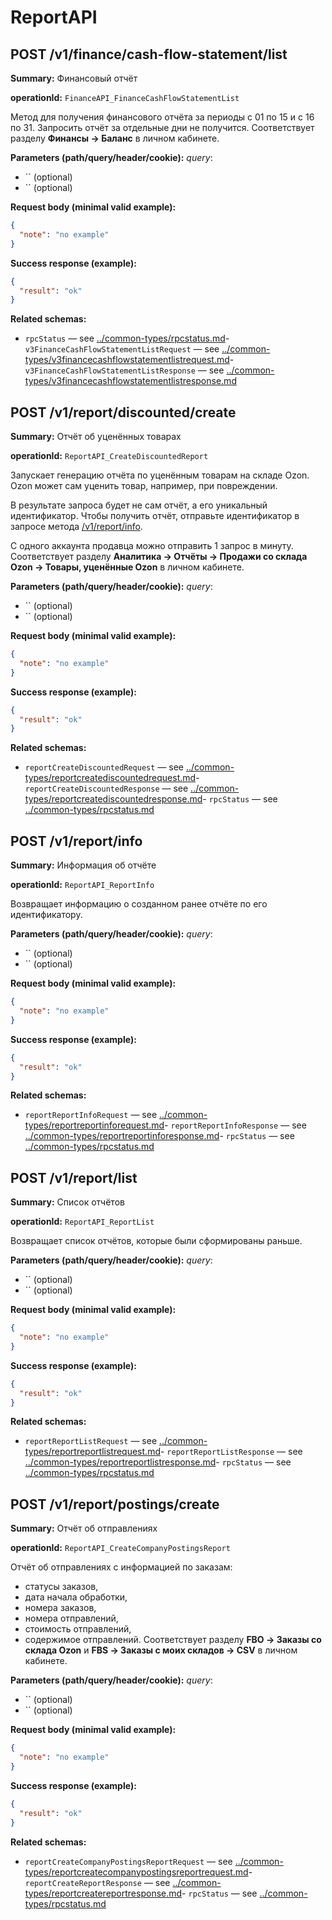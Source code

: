 # ReportAPI

## POST /v1/finance/cash-flow-statement/list

**Summary:** Финансовый отчёт

**operationId:** `FinanceAPI_FinanceCashFlowStatementList`

Метод для получения финансового отчёта за периоды с 01 по 15 и с 16 по 31. 
Запросить отчёт за отдельные дни не получится. 
Соответствует разделу **Финансы → Баланс** в личном кабинете.

**Parameters (path/query/header/cookie):**
_query_:
- `` (optional)
- `` (optional)

**Request body (minimal valid example):**
```json
{
  "note": "no example"
}
```

**Success response (example):**
```json
{
  "result": "ok"
}
```

**Related schemas:**
- `rpcStatus` — see [../common-types/rpcstatus.md](../common-types/rpcstatus.md)- `v3FinanceCashFlowStatementListRequest` — see [../common-types/v3financecashflowstatementlistrequest.md](../common-types/v3financecashflowstatementlistrequest.md)- `v3FinanceCashFlowStatementListResponse` — see [../common-types/v3financecashflowstatementlistresponse.md](../common-types/v3financecashflowstatementlistresponse.md)
## POST /v1/report/discounted/create

**Summary:** Отчёт об уценённых товарах

**operationId:** `ReportAPI_CreateDiscountedReport`

Запускает генерацию отчёта по уценённым товарам на складе Ozon.
Ozon может сам уценить товар, например, при повреждении.

В результате запроса будет не сам отчёт, а его уникальный идентификатор. 
Чтобы получить отчёт, отправьте идентификатор в запросе метода [/v1/report/info](#operation/ReportAPI_ReportInfo).

С одного аккаунта продавца можно отправить 1 запрос в минуту.
Соответствует разделу **Аналитика → Отчёты → Продажи со склада Ozon → Товары, уценённые Ozon** в личном кабинете.

**Parameters (path/query/header/cookie):**
_query_:
- `` (optional)
- `` (optional)

**Request body (minimal valid example):**
```json
{
  "note": "no example"
}
```

**Success response (example):**
```json
{
  "result": "ok"
}
```

**Related schemas:**
- `reportCreateDiscountedRequest` — see [../common-types/reportcreatediscountedrequest.md](../common-types/reportcreatediscountedrequest.md)- `reportCreateDiscountedResponse` — see [../common-types/reportcreatediscountedresponse.md](../common-types/reportcreatediscountedresponse.md)- `rpcStatus` — see [../common-types/rpcstatus.md](../common-types/rpcstatus.md)
## POST /v1/report/info

**Summary:** Информация об отчёте

**operationId:** `ReportAPI_ReportInfo`

Возвращает информацию о созданном ранее отчёте по его идентификатору.

**Parameters (path/query/header/cookie):**
_query_:
- `` (optional)
- `` (optional)

**Request body (minimal valid example):**
```json
{
  "note": "no example"
}
```

**Success response (example):**
```json
{
  "result": "ok"
}
```

**Related schemas:**
- `reportReportInfoRequest` — see [../common-types/reportreportinforequest.md](../common-types/reportreportinforequest.md)- `reportReportInfoResponse` — see [../common-types/reportreportinforesponse.md](../common-types/reportreportinforesponse.md)- `rpcStatus` — see [../common-types/rpcstatus.md](../common-types/rpcstatus.md)
## POST /v1/report/list

**Summary:** Список отчётов

**operationId:** `ReportAPI_ReportList`

Возвращает список отчётов, которые были сформированы раньше.

**Parameters (path/query/header/cookie):**
_query_:
- `` (optional)
- `` (optional)

**Request body (minimal valid example):**
```json
{
  "note": "no example"
}
```

**Success response (example):**
```json
{
  "result": "ok"
}
```

**Related schemas:**
- `reportReportListRequest` — see [../common-types/reportreportlistrequest.md](../common-types/reportreportlistrequest.md)- `reportReportListResponse` — see [../common-types/reportreportlistresponse.md](../common-types/reportreportlistresponse.md)- `rpcStatus` — see [../common-types/rpcstatus.md](../common-types/rpcstatus.md)
## POST /v1/report/postings/create

**Summary:** Отчёт об отправлениях

**operationId:** `ReportAPI_CreateCompanyPostingsReport`

Отчёт об отправлениях с информацией по заказам:
  - статусы заказов,
  - дата начала обработки,
  - номера заказов,
  - номера отправлений,
  - стоимость отправлений,
  - содержимое отправлений.
Соответствует разделу **FBO → Заказы со склада Ozon** и **FBS → Заказы с моих складов → CSV** в личном кабинете.

**Parameters (path/query/header/cookie):**
_query_:
- `` (optional)
- `` (optional)

**Request body (minimal valid example):**
```json
{
  "note": "no example"
}
```

**Success response (example):**
```json
{
  "result": "ok"
}
```

**Related schemas:**
- `reportCreateCompanyPostingsReportRequest` — see [../common-types/reportcreatecompanypostingsreportrequest.md](../common-types/reportcreatecompanypostingsreportrequest.md)- `reportCreateReportResponse` — see [../common-types/reportcreatereportresponse.md](../common-types/reportcreatereportresponse.md)- `rpcStatus` — see [../common-types/rpcstatus.md](../common-types/rpcstatus.md)
